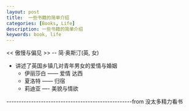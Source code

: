 ```yaml
---
layout: post
title:  一些书籍的简单介绍
categories: [Books, Life]
description: 一些书籍的简单介绍
keywords: book, life
---
```


<< 傲慢与偏见 >> -- 简·奥斯汀(英, 女)
  - 讲述了英国乡镇几对青年男女的爱情与婚姻
    - 伊丽莎白 —— 爱情  达西
    - 夏洛特   —— 归宿
    - 莉迪亚   —- 美貌与情欲








---------------------------------------------------from 没太多精力看书
